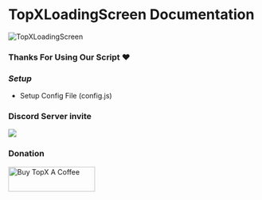 # TopXLoadingScreen Documentation

![TopXLoadingScreen](https://media.discordapp.net/attachments/969012113160933486/1190710201259655350/image.png?ex=65a2ca4a&is=6590554a&hm=e8b0cbdac0fa973493238502ed2f6014ee8d3891a1dab28537c63602f33affdc&=&format=webp&quality=lossless&width=981&height=554)

### Thanks For Using Our Script ❤️

### ***Setup***

- Setup Config File (config.js)


### Discord Server invite
[![](https://dcbadge.vercel.app/api/server/vuJQnbEMyu)](https://discord.gg/vuJQnbEMyu)

### Donation
<a href="https://www.buymeacoffee.com/topxteam26" target="_blank"><img src="https://cdn.buymeacoffee.com/buttons/v2/default-blue.png" alt="Buy TopX A Coffee" height="50" width="174"></a>